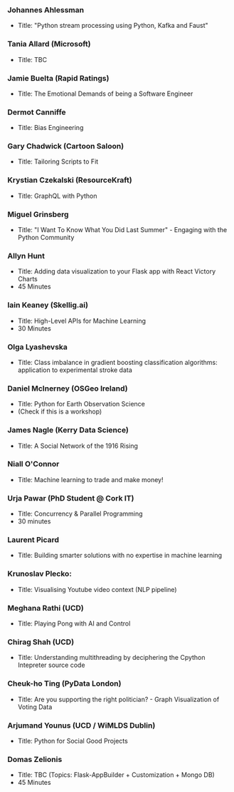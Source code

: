 
### Johannes Ahlessman
* Title: "Python stream processing using Python, Kafka and Faust"

### Tania Allard (Microsoft)
* Title: TBC

### Jamie Buelta (Rapid Ratings)
* Title: The Emotional Demands of being a Software Engineer

### Dermot Canniffe
* Title: Bias Engineering

### Gary Chadwick (Cartoon Saloon)
* Title: Tailoring Scripts to Fit

### Krystian Czekalski (ResourceKraft)
* Title: GraphQL with Python
 
### Miguel Grinsberg
* Title: "I Want To Know What You Did Last Summer" - Engaging with the Python Community

### Allyn Hunt
* Title: Adding data visualization to your Flask app with React Victory Charts
* 45 Minutes

### Iain Keaney (Skellig.ai)
* Title: High-Level APIs for Machine Learning
* 30 Minutes

### Olga Lyashevska
* Title: Class imbalance in gradient boosting classification algorithms: application to experimental stroke data


### Daniel McInerney (OSGeo Ireland)
* Title: Python for Earth Observation Science
* (Check if this is a workshop)

### James Nagle (Kerry Data Science)
* Title: A Social Network of the 1916 Rising

### Niall O'Connor 
* Title: Machine learning to trade and make money!

### Urja Pawar (PhD Student @ Cork IT)
* Title:  Concurrency & Parallel Programming 
* 30 minutes

### Laurent Picard
* Title: Building smarter solutions with no expertise in machine learning

### Krunoslav Plecko:
* Title: Visualising Youtube video context (NLP pipeline)

### Meghana Rathi (UCD)
* Title: Playing Pong with AI and Control

### Chirag Shah (UCD)
* Title: Understanding multithreading by deciphering the Cpython Intepreter source code

### Cheuk-ho Ting (PyData London)
* Title: Are you supporting the right politician? - Graph Visualization of Voting Data

### Arjumand Younus (UCD / WiMLDS Dublin)
* Title: Python for Social Good Projects

### Domas Zelionis
* Title: TBC (Topics: Flask-AppBuilder + Customization + Mongo DB)
* 45 Minutes
